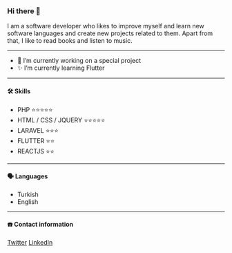 ### Hi there 👋

I am a software developer who likes to improve myself and learn new software languages and create new projects related to them. Apart from that, I like to read books and listen to music.

---

- 🔭 I’m currently working on a special project
- ✨ I’m currently learning Flutter

---

#### 🛠 Skills
- PHP ⭐️⭐️⭐️⭐️⭐️
- HTML / CSS / JQUERY ⭐️⭐️⭐️⭐️⭐️
- LARAVEL ⭐️⭐️⭐️
- FLUTTER ⭐️⭐️
- REACTJS ⭐️⭐️

---

####  🗣 Languages
- Turkish
- English

---

#### ☎️ Contact information
[Twitter](https://twitter.com/ffatihkaradag)
[LinkedIn](https://tr.linkedin.com)

<!--
**ffthkrdg/ffthkrdg** is a ✨ _special_ ✨ repository because its `README.md` (this file) appears on your GitHub profile.

Here are some ideas to get you started:

- 🔭 I’m currently working on ...
- 🌱 I’m currently learning ...
- 👯 I’m looking to collaborate on ...
- 🤔 I’m looking for help with ...
- 💬 Ask me about ...
- 📫 How to reach me: ...
- 😄 Pronouns: ...
- ⚡ Fun fact: ...
-->
